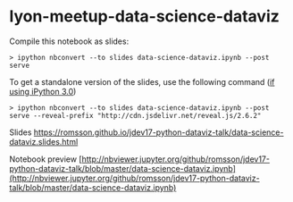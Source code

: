 # lyon-meetup-data-science-dataviz

Compile this notebook as slides:

```
> ipython nbconvert --to slides data-science-dataviz.ipynb --post serve
```

To get a standalone version of the slides, use the following command ([if using iPython 3.0](http://stackoverflow.com/questions/30125373/ipython-notebook-to-slides-reveal-is-not-defined))

```
> ipython nbconvert --to slides data-science-dataviz.ipynb --post serve --reveal-prefix "http://cdn.jsdelivr.net/reveal.js/2.6.2"
```

Slides  https://romsson.github.io/jdev17-python-dataviz-talk/data-science-dataviz.slides.html

Notebook preview [http://nbviewer.jupyter.org/github/romsson/jdev17-python-dataviz-talk/blob/master/data-science-dataviz.ipynb](http://nbviewer.jupyter.org/github/romsson/jdev17-python-dataviz-talk/blob/master/data-science-dataviz.ipynb)
